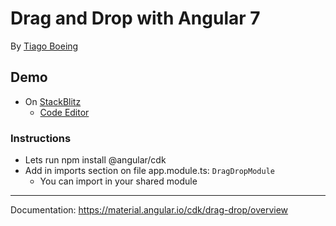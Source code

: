 # Drag and Drop with Angular 7
By [Tiago Boeing](https://www.linkedin.com/in/tiagoboeing/)

## Demo
- On [StackBlitz](https://angular-drag-and-drop-native.stackblitz.io/)
  - [Code Editor](https://stackblitz.com/edit/angular-drag-and-drop-native)

### Instructions
- Lets run npm install @angular/cdk
- Add in imports section on file app.module.ts: `DragDropModule`
  - You can import in your shared module

---

Documentation: https://material.angular.io/cdk/drag-drop/overview